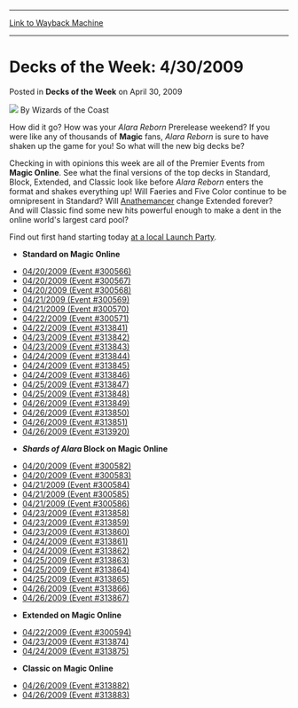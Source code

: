 
---
[Link to Wayback Machine](https://web.archive.org/web/20220119193955/https://magic.wizards.com/en/articles/archive/decks-week/decks-week-4302009-2009-04-30)

[_metadata_:author]:- "Wizards of the Coast"
[_metadata_:description]:- "How did it go? How was your Alara Reborn Prerelease weekend? If you were like any of thousands of Magic fans, Alara Reborn is sure to have shaken up the game for you! So what will the new big decks be?Checking in with opinions this week are all of the Premier Events from Magic Online. See what the final versions of the top decks in Standard, Block, Extended, and Classic look"
[_metadata_:generator]:- "Drupal 7 (http://drupal.org)"
[_metadata_:node]:- "599406"
[_metadata_:publish_date]:- "2009-04-30"
[_metadata_:source]:- "div-main-content"
[_metadata_:title]:- "Decks of the Week: 4/30/2009"
[_metadata_:wayback_capture_timestamp]:- "2022-01-19 19:39:55"
[_metadata_:wayback_raw_url]:- "https://web.archive.org/web/20220119193955id_/https://magic.wizards.com/en/articles/archive/decks-week/decks-week-4302009-2009-04-30"
[_metadata_:wayback_url]:- "https://magic.wizards.com/en/articles/archive/decks-week/decks-week-4302009-2009-04-30"
---


Decks of the Week: 4/30/2009
============================



 Posted in **Decks of the Week**
 on April 30, 2009 






![](https://media.magic.wizards.com/styles/auth_small/public/images/person/wizards_author.jpg)
By Wizards of the Coast











How did it go? How was your *Alara Reborn* Prerelease weekend? If you were like any of thousands of **Magic** fans, *Alara Reborn* is sure to have shaken up the game for you! So what will the new big decks be?

Checking in with opinions this week are all of the Premier Events from **Magic Online**. See what the final versions of the top decks in Standard, Block, Extended, and Classic look like before *Alara Reborn* enters the format and shakes everything up! Will Faeries and Five Color continue to be omnipresent in Standard? Will [Anathemancer](https://gatherer.wizards.com/Pages/Card/Details.aspx?name=Anathemancer) change Extended forever? And will Classic find some new hits powerful enough to make a dent in the online world's largest card pool?

Find out first hand starting today [at a local Launch Party](http://archive.wizards.com/Magic/TCG/Events.aspx?x=mtgcom/events/release-facts).

* **Standard on Magic Online**
+ [04/20/2009 (Event #300566)](http://archive.wizards.com/magic/magazine/events.aspx?x=mtg/daily/decks/mol300566)
+ [04/20/2009 (Event #300567)](http://archive.wizards.com/magic/magazine/events.aspx?x=mtg/daily/decks/mol300567)
+ [04/20/2009 (Event #300568)](http://archive.wizards.com/magic/magazine/events.aspx?x=mtg/daily/decks/mol300568)
+ [04/21/2009 (Event #300569)](http://archive.wizards.com/magic/magazine/events.aspx?x=mtg/daily/decks/mol300569)
+ [04/21/2009 (Event #300570)](http://archive.wizards.com/magic/magazine/events.aspx?x=mtg/daily/decks/mol300570)
+ [04/22/2009 (Event #300571)](http://archive.wizards.com/magic/magazine/events.aspx?x=mtg/daily/decks/mol300571)
+ [04/22/2009 (Event #313841)](http://archive.wizards.com/magic/magazine/events.aspx?x=mtg/daily/decks/mol313841)
+ [04/23/2009 (Event #313842)](http://archive.wizards.com/magic/magazine/events.aspx?x=mtg/daily/decks/mol313842)
+ [04/23/2009 (Event #313843)](http://archive.wizards.com/magic/magazine/events.aspx?x=mtg/daily/decks/mol313843)
+ [04/24/2009 (Event #313844)](http://archive.wizards.com/magic/magazine/events.aspx?x=mtg/daily/decks/mol313844)
+ [04/24/2009 (Event #313845)](http://archive.wizards.com/magic/magazine/events.aspx?x=mtg/daily/decks/mol313845)
+ [04/24/2009 (Event #313846)](http://archive.wizards.com/magic/magazine/events.aspx?x=mtg/daily/decks/mol313846)
+ [04/25/2009 (Event #313847)](http://archive.wizards.com/magic/magazine/events.aspx?x=mtg/daily/decks/mol313847)
+ [04/25/2009 (Event #313848)](http://archive.wizards.com/magic/magazine/events.aspx?x=mtg/daily/decks/mol313848)
+ [04/26/2009 (Event #313849)](http://archive.wizards.com/magic/magazine/events.aspx?x=mtg/daily/decks/mol313849)
+ [04/26/2009 (Event #313850)](http://archive.wizards.com/magic/magazine/events.aspx?x=mtg/daily/decks/mol313850)
+ [04/26/2009 (Event #313851)](http://archive.wizards.com/magic/magazine/events.aspx?x=mtg/daily/decks/mol313851)
+ [04/26/2009 (Event #313920)](http://archive.wizards.com/magic/magazine/events.aspx?x=mtg/daily/decks/mol313920)

* ***Shards of Alara* Block on Magic Online**
+ [04/20/2009 (Event #300582)](http://archive.wizards.com/magic/magazine/events.aspx?x=mtg/daily/decks/mol300582)
+ [04/20/2009 (Event #300583)](http://archive.wizards.com/magic/magazine/events.aspx?x=mtg/daily/decks/mol300583)
+ [04/21/2009 (Event #300584)](http://archive.wizards.com/magic/magazine/events.aspx?x=mtg/daily/decks/mol300584)
+ [04/21/2009 (Event #300585)](http://archive.wizards.com/magic/magazine/events.aspx?x=mtg/daily/decks/mol300585)
+ [04/21/2009 (Event #300586)](http://archive.wizards.com/magic/magazine/events.aspx?x=mtg/daily/decks/mol300586)
+ [04/23/2009 (Event #313858)](http://archive.wizards.com/magic/magazine/events.aspx?x=mtg/daily/decks/mol313858)
+ [04/23/2009 (Event #313859)](http://archive.wizards.com/magic/magazine/events.aspx?x=mtg/daily/decks/mol313859)
+ [04/23/2009 (Event #313860)](http://archive.wizards.com/magic/magazine/events.aspx?x=mtg/daily/decks/mol313860)
+ [04/24/2009 (Event #313861)](http://archive.wizards.com/magic/magazine/events.aspx?x=mtg/daily/decks/mol313861)
+ [04/24/2009 (Event #313862)](http://archive.wizards.com/magic/magazine/events.aspx?x=mtg/daily/decks/mol313862)
+ [04/25/2009 (Event #313863)](http://archive.wizards.com/magic/magazine/events.aspx?x=mtg/daily/decks/mol313863)
+ [04/25/2009 (Event #313864)](http://archive.wizards.com/magic/magazine/events.aspx?x=mtg/daily/decks/mol313864)
+ [04/25/2009 (Event #313865)](http://archive.wizards.com/magic/magazine/events.aspx?x=mtg/daily/decks/mol313865)
+ [04/26/2009 (Event #313866)](http://archive.wizards.com/magic/magazine/events.aspx?x=mtg/daily/decks/mol313866)
+ [04/26/2009 (Event #313867)](http://archive.wizards.com/magic/magazine/events.aspx?x=mtg/daily/decks/mol313867)

* **Extended on Magic Online**
+ [04/22/2009 (Event #300594)](http://archive.wizards.com/magic/magazine/events.aspx?x=mtg/daily/decks/mol300594)
+ [04/23/2009 (Event #313874)](http://archive.wizards.com/magic/magazine/events.aspx?x=mtg/daily/decks/mol313874)
+ [04/24/2009 (Event #313875)](http://archive.wizards.com/magic/magazine/events.aspx?x=mtg/daily/decks/mol313875)

* **Classic on Magic Online**
+ [04/26/2009 (Event #313882)](http://archive.wizards.com/magic/magazine/events.aspx?x=mtg/daily/decks/mol313882)
+ [04/26/2009 (Event #313883)](http://archive.wizards.com/magic/magazine/events.aspx?x=mtg/daily/decks/mol313883)






